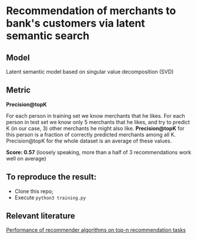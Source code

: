 # Recommendation of merchants to bank's customers via latent semantic search
## Model
Latent semantic model based on singular value decomposition (SVD)
## Metric
**Precision@topK**

For each person in training set we know merchants that he likes. For each person in test set we know only 5 merchants that he likes, and try to predict K (in our case, 3) other merchants he might also like. **Precision@topK** for this person is a fraction of correctly predicted merchants among all K. Precision@topK for the whole dataset is an average of these values.

**Score: 0.57** (loosely speaking, more than a half of 3 recommendations work well on average)

## To reproduce the result:
* Clone this repo;
* Execute `python3 training.py`
## Relevant literature
<a href="https://dl.acm.org/citation.cfm?id=1864721">Performance of recommender algorithms on top-n recommendation tasks</a>
